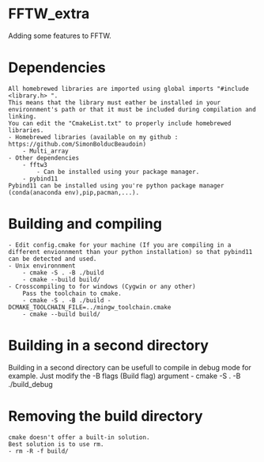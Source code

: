 # FFTW_extra
Adding some features to FFTW.

# Dependencies
    All homebrewed libraries are imported using global imports "#include <library.h> ".
    This means that the library must eather be installed in your environnment's path or that it must be included during compilation and linking. 
    You can edit the "CmakeList.txt" to properly include homebrewed libraries.
    - Homebrewed libraries (available on my github : https://github.com/SimonBolducBeaudoin)
        - Multi_array
    - Other dependencies
        - fftw3
            - Can be installed using your package manager.
        - pybind11
    Pybind11 can be installed using you're python package manager (conda(anaconda env),pip,pacman,...).
    
# Building and compiling
    - Edit config.cmake for your machine (If you are compiling in a different envionnment than your python installation) so that pybind11 can be detected and used.
    - Unix environnment
        - cmake -S . -B ./build
        - cmake --build build/
    - Crosscompiling to for windows (Cygwin or any other)
        Pass the toolchain to cmake.
        - cmake -S . -B ./build -DCMAKE_TOOLCHAIN_FILE=../mingw_toolchain.cmake
        - cmake --build build/

# Building in a second directory
Building in a second directory can be usefull to compile in debug mode for example.
Just modify the -B flags (Build flag) argument 
    - cmake -S . -B ./build_debug
    
# Removing the build directory
    cmake doesn't offer a built-in solution. 
    Best solution is to use rm.
    - rm -R -f build/